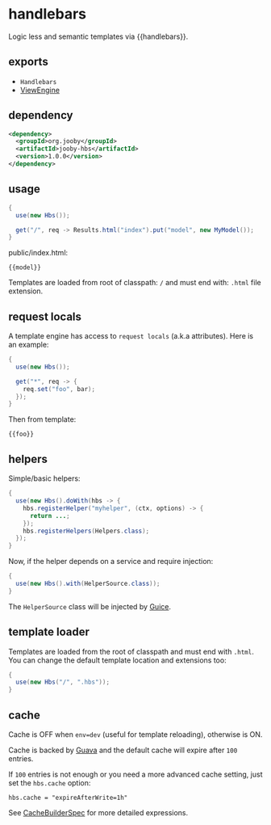 # handlebars

Logic less and semantic templates via {{handlebars}}.

## exports

* ```Handlebars```
* [ViewEngine](/apidocs/org/jooby/View.Engine.html)

## dependency

```xml
<dependency>
  <groupId>org.jooby</groupId>
  <artifactId>jooby-hbs</artifactId>
  <version>1.0.0</version>
</dependency>
```

## usage

```java
{
  use(new Hbs());

  get("/", req -> Results.html("index").put("model", new MyModel());
}
```

public/index.html:

```
{{model}}
```

Templates are loaded from root of classpath: ```/``` and must end with: ```.html``` file extension.

## request locals

A template engine has access to ```request locals``` (a.k.a attributes). Here is an example:

```java
{
  use(new Hbs());

  get("*", req -> {
    req.set("foo", bar);
  });
}
```

Then from template:

```
{{foo}}
```

## helpers

Simple/basic helpers:

```java
{
  use(new Hbs().doWith(hbs -> {
    hbs.registerHelper("myhelper", (ctx, options) -> {
      return ...;
    });
    hbs.registerHelpers(Helpers.class);
  });
}
```

Now, if the helper depends on a service and require injection:

```java
{
  use(new Hbs().with(HelperSource.class));
}
```

The ```HelperSource``` class will be injected by [Guice](https://github.com/google/guice).

## template loader

Templates are loaded from the root of classpath and must end with ```.html```. You can change the default template location and extensions too:

```java
{
  use(new Hbs("/", ".hbs"));
}
```

## cache

Cache is OFF when ```env=dev``` (useful for template reloading), otherwise is ON.

Cache is backed by [Guava](https://github.com/google/guava) and the default cache will expire after ```100``` entries.

If ```100``` entries is not enough or you need a more advanced cache setting, just set the
```hbs.cache``` option:

```properties
hbs.cache = "expireAfterWrite=1h"
```

See [CacheBuilderSpec](http://docs.guava-libraries.googlecode.com/git/javadoc/com/google/common/cache/CacheBuilderSpec.html) for more detailed expressions.
